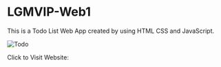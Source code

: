 # LGMVIP-Web1
This is a Todo List  Web App created by using HTML CSS and JavaScript.

![Todo](https://user-images.githubusercontent.com/109847442/198203066-63062fb0-6d14-4962-84ec-b094a742871f.jpg)

Click to Visit Website: 
